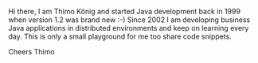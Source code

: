 Hi there,
I am Thimo König and started Java development back in 1999 when version 1.2 was brand new :-) Since 2002 I am developing business Java applications in distributed environments and keep on learning every day. This is only a small playground for me too share code snippets.

Cheers
Thimo
